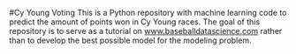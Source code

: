 #Cy Young Voting
This is a Python repository with machine learning code to predict the amount of
points won in Cy Young races. The goal of this repository is to serve as a 
tutorial on www.baseballdatascience.com rather than to develop the best 
possible model for the modeling problem.
